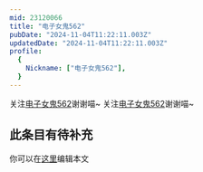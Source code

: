```yaml
---
mid: 23120066
title: "电子女鬼562"
pubDate: "2024-11-04T11:22:11.003Z"
updatedDate: "2024-11-04T11:22:11.003Z"
profile:
  {
    Nickname: ["电子女鬼562"],
  }
---
```


关注[电子女鬼562](https://space.bilibili.com/23120066)谢谢喵~ 关注[电子女鬼562](https://space.bilibili.com/23120066)谢谢喵~

## 此条目有待补充
你可以在[这里](https://github.com/Yuhanawa/VTuber.ICU-Content/edit/master/v/电子女鬼562/index.md)编辑本文
